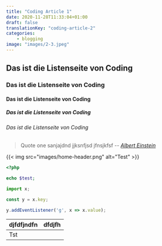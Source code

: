 ```yaml
---
title: "Coding Article 1"
date: 2020-11-28T11:33:04+01:00
draft: false
translationKey: "coding-article-2"
categories:
    - blogging
image: "images/2-3.jpeg"
---
```


## Das ist die Listenseite von Coding
### Das ist die Listenseite von Coding
#### Das ist die Listenseite von Coding
##### Das ist die Listenseite von Coding
###### Das ist die Listenseite von Coding

> Quote one sanjajdnd jjksnfjsd jfnsjkfsf
> -- <cite>[Albert Einstein][1]</cite>


[1]: http://www.quotedb.com/quotes/2112

{{< img src="images/home-header.png" alt="Test" >}}

```php
<?php

echo $test;

```

```javascript
import x;

const y = x.key;

y.addEventListener('g', x => x.value);

```

| djfdfjndfn | dfdjfh |
|------------|--------|
| Tst        |        |
